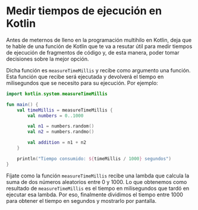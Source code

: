 # Medir tiempos de ejecución en Kotlin

Antes de meternos de lleno en la programación multihilo en Kotlin, deja que te hable de una función de Kotlin que te va a resutar útil para medir tiempos de ejecución de fragmentos de código y, de esta manera, poder tomar decisiones sobre la mejor opción.

Dicha función es `measureTimeMillis` y recibe como argumento una función. Esta función que recibe será ejecutada y devolverá el tiempo en milisegundos que se necesito para su ejecución. Por ejemplo:

```kotlin
import kotlin.system.measureTimeMillis

fun main() {
    val timeMillis = measureTimeMillis {
        val numbers = 0..1000

        val n1 = numbers.random()
        val n2 = numbers.randmo()

        val addition = n1 + n2
    }

    println("Tiempo consumido: ${timeMillis / 1000} segundos")
}
```

Fíjate como la función `measureTimeMillis` recibe una lambda que calcula la suma de dos números aleatorios entre 0 y 1000. Lo que obtenemos como resultado de `measureTimeMillis` es el tiempo en milisegundos que tardó en ejecutar esa lambda. Por eso, finalmente dividimos el tiempo entre 1000 para obtener el tiempo en segundos y mostrarlo por pantalla.
